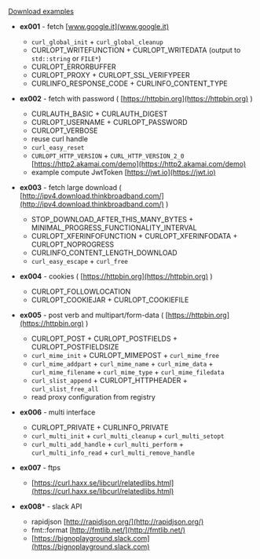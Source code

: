 ﻿[Download examples](https://github.com/albertino80/albertino80.github.io/tree/master/examples)

* **ex001** - fetch [www.google.it](www.google.it)
  * `curl_global_init` + `curl_global_cleanup`
  * CURLOPT_WRITEFUNCTION + CURLOPT_WRITEDATA (output to `std::string` or `FILE*`)
  * CURLOPT_ERRORBUFFER
  * CURLOPT_PROXY + CURLOPT_SSL_VERIFYPEER
  * CURLINFO_RESPONSE_CODE + CURLINFO_CONTENT_TYPE

* **ex002** - fetch with password ( [https://httpbin.org](https://httpbin.org) )
  * CURLAUTH_BASIC +  CURLAUTH_DIGEST
  * CURLOPT_USERNAME + CURLOPT_PASSWORD
  * CURLOPT_VERBOSE
  * reuse curl handle
  * `curl_easy_reset`
  * `CURLOPT_HTTP_VERSION` + `CURL_HTTP_VERSION_2_0` [https://http2.akamai.com/demo](https://http2.akamai.com/demo)
  * example compute JwtToken [https://jwt.io](https://jwt.io)

* **ex003** - fetch large download ( [http://ipv4.download.thinkbroadband.com/](http://ipv4.download.thinkbroadband.com/) )
  * STOP_DOWNLOAD_AFTER_THIS_MANY_BYTES + MINIMAL_PROGRESS_FUNCTIONALITY_INTERVAL
  * CURLOPT_XFERINFOFUNCTION + CURLOPT_XFERINFODATA + CURLOPT_NOPROGRESS
  * CURLINFO_CONTENT_LENGTH_DOWNLOAD
  * `curl_easy_escape` + `curl_free`

* **ex004** - cookies ( [https://httpbin.org](https://httpbin.org) )
  * CURLOPT_FOLLOWLOCATION
  * CURLOPT_COOKIEJAR + CURLOPT_COOKIEFILE

* **ex005** - post verb and multipart/form-data ( [https://httpbin.org](https://httpbin.org) )
  * CURLOPT_POST + CURLOPT_POSTFIELDS + CURLOPT_POSTFIELDSIZE
  * `curl_mime_init` + CURLOPT_MIMEPOST + `curl_mime_free`
  * `curl_mime_addpart` + `curl_mime_name` + `curl_mime_data` + `curl_mime_filename` + `curl_mime_type` + `curl_mime_filedata`
  * `curl_slist_append` + CURLOPT_HTTPHEADER + `curl_slist_free_all`
  * read proxy configuration from registry

* **ex006** - multi interface
  * CURLOPT_PRIVATE + CURLINFO_PRIVATE
  * `curl_multi_init` + `curl_multi_cleanup` + `curl_multi_setopt`
  * `curl_multi_add_handle` + `curl_multi_perform` + `curl_multi_info_read` + `curl_multi_remove_handle`

* **ex007** - ftps
  * [https://curl.haxx.se/libcurl/relatedlibs.html](https://curl.haxx.se/libcurl/relatedlibs.html)

* **ex008*** - slack API
  * rapidjson [http://rapidjson.org/](http://rapidjson.org/)
  * fmt::format [http://fmtlib.net/](http://fmtlib.net/)
  *  [https://bignoplayground.slack.com](https://bignoplayground.slack.com)